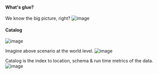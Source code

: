 #### What's glue?
We know the big picture, right?
![image](https://github.com/user-attachments/assets/77e82d9c-7af8-41a7-9d3e-f149637bd15a)

#### Catalog
![image](https://github.com/user-attachments/assets/20c6c6af-9616-4392-a7df-b806a0382bdd)

Imagine above scenario at the world level.
![image](https://github.com/user-attachments/assets/9fa73c54-29c2-4888-b069-ddab8d9d9317)

Catalog is the index to location, schema & run time metrics of the data.
![image](https://github.com/user-attachments/assets/61db867a-3665-47e9-a56f-28a7875ebd32)

